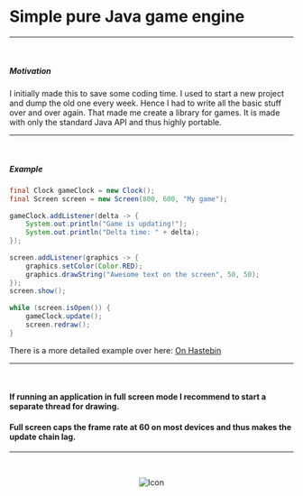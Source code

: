 # Simple pure Java game engine

---

<br/>

##### Motivation

I initially made this to save some coding time. I used to start a new project and dump the old one every week.
Hence I had to write all the basic stuff over and over again. That made me create a library for games.
It is made with only the standard Java API and thus highly portable.

---

<br/>

##### Example

```java
final Clock gameClock = new Clock();
final Screen screen = new Screen(800, 600, "My game");
    
gameClock.addListener(delta -> {
	System.out.println("Game is updating!");
	System.out.println("Delta time: " + delta);
});
    
screen.addListener(graphics -> {
	graphics.setColor(Color.RED);
	graphics.drawString("Awesome text on the screen", 50, 50);
});
screen.show();
    
while (screen.isOpen()) {
	gameClock.update();
	screen.redraw();
}
```

There is a more detailed example over here: [On Hastebin](http://hastebin.com/nagaxidoka.java)

---

<br>

#### If running an application in full screen mode I recommend to start a separate thread for drawing.
#### Full screen caps the frame rate at 60 on most devices and thus makes the update chain lag.

---

<br/>

<p align="center">
	<img src="http://img5.fotos-hochladen.net/uploads/untitledwvetyg9u7k.png" alt="Icon"/>
</p>
